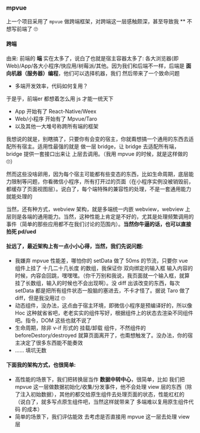 ### mpvue

上一个项目采用了 `mpvue` 做跨端框架，对跨端这一层感触颇深，甚至导致我 ** 不想写前端了 🙄  

#### 跨端
由来: 前端的 **端** 实在太多了，说白了也就是宿主容器太多了: 各大浏览器(即 Web)/App/各大小程序/快应用/树莓派/其他。因为我们和后端不一样，后端是 **面向机器（服务器）编程**，他们可以选择机器，我们
然后带来了一个致命问题
- 多端开发效率，代码如何复用？

于是乎，前端er 都想着怎么用 js 才能一统天下
- App 开始有了 React-Native/Weex
- Web/小程序 开始有了 Mpvue/Taro
- 以及其他一大堆号称跨所有端的框架

我想说的就是，别瞎搞了，只要你有会变的宿主，你就甭想搞一个通用的东西去适配所有宿主。适用性最强的就是 做一层 bridge，让 bridge 去适配所有端，bridge 提供一套接口出来让 上层去调用。（我用 mpvue 的时候，就是这样做的🙄）  

然而这些没啥卵用，因为每个宿主可能都有些变态的东西，比如生命周期，底层能力限制等问题，你看微信小程序，所有打开过的页面（在小程序实例没被销毁前，都缓存了页面视图层）。说白了，每个端特殊的兼容性的处理，不是一套通用能力就能处理的

当然，还有种方式，webview 架构，就是多端统一内嵌 webview，webview 上层则是各端的通用能力。当然，这种性能上肯定是不好的，尤其是处理频繁调用的事件（简单的那些应用都不在我们讨论的范围内）。**当然你牛逼的话，也可以直接拍死 pd/ued**

#### 扯远了，最近架构上有一点小小心得，当然，我们先说问题:
- 我嫌弃 mpvue 性能差，哪怕你的 setData 做了 50ms 的节流，只要你 vue 组件上挂了 十几二十几长度 的数组，我保证你 双向绑定的输入框 输入内容的时候，内容会回跳，嘿嘿嘿。（你千万别和我说，我页面就一个输入框，就算挂了长数组，输入的时候也不会出现啊）。没 diff 出该改变的东西，每次 setData 都是把所有组件状态一股脑的塞进去，不卡才怪了。据说 Taro 做了 diff，但是我没用过 🙄
- 动态组件，没办法，这点由于宿主环境，即微信小程序是预编译好的，所以像 Hoc 这种就省省吧，老老实实的组件写好，根据组件上的状态去渲染不同组件吧。指令，DOM 这些也就不说了
- 生命周期，除非 v-if 形式的 挂载/卸载 组件，不然组件的 beforeDestory/destroyed 就算页面离开了，也甭想触发了。没办法，你的宿主决定了很多东西能不能奏效
- ...... 填坑无数

#### 下面我的架构方式，也很简单:
- 高性能的场景下，我们把转换层当作 **数据中转中心**，很简单，比如 我们把 mpvue 这一层做数据初始化/收集/分发事件，他不会处理 view 层的东西（除了注入初始数据），其他的都交给原生组件去处理页面的状态，性能杠杠的（说白了，就多写点原生组件吧，当然这样就带来了 多端难以复用原生组件代码 的成本）
- 简单的场景下，我们评估能效 去考虑是否直接用 mpvue 这一层去处理 view 层
